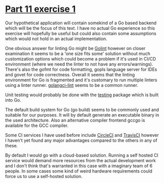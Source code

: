 # [Part 11 exercise 1](https://fullstackopen.com/en/part11/introduction_to_ci_cd#exercise-11-1)

Our hypothetical application will contain somekind of a Go based backend which will be the focus of this text. I have no actual Go experience so this exercise will hopefully be useful but could also contain some assumptions which would not hold in an actual implementation.

One obvious answer for linting Go might be [Golint](https://github.com/golang/lint) however on closer examination it seems to be a 'one size fits some' solution without much customization options which could become a problem if it's used in CI/CD environment (where we need the linter to not have any errors/warnings).  There's also the gofmt for code formatting, gopls language server for IDEs and govet for code correctness. Overall it seems that the linting environment for Go is fragmented and it's customary to run multiple linters using a linter runner. [golangci-lint](https://github.com/golangci/golangci-lint) seems to be a common runner.

Unit testing would probably be done with the [testing](https://golang.org/pkg/testing/) package which is built into Go.

The default build system for Go (go build) seems to be commonly used and suitable for our purposes. It will by default generate an executable binary in the used architecture. Also an alternative compiler frontend gccgo is available for the GCC compiler.

Some CI services I have used before include [CircleCI](https://circleci.com/) and [TravisCI](https://www.travis-ci.com/) however I haven't yet found any major advantages compared to the others in any of these.

By default I would go with a cloud-based solution. Running a self hosted CI service would demand more resources from the actual development work and I don't think that's warranted in this case with a imaginary team of 6 people. In some cases some kind of weird hardware requirements could force us to use a self-hosted solution.